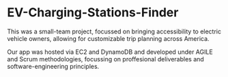 # EV-Charging-Stations-Finder
This was a small-team project, focussed on bringing accessibility to electric vehicle owners, allowing for customizable trip planning across America.

Our app was hosted via EC2 and DynamoDB and developed under AGILE and Scrum methodologies, focussing on proffesional deliverables and software-engineering principles.
